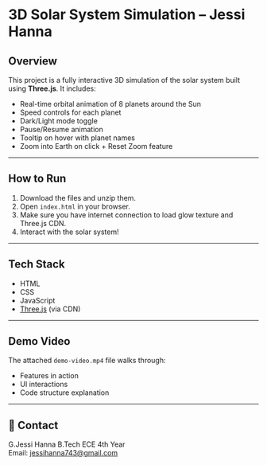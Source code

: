 # 3D Solar System Simulation – Jessi Hanna

##  Overview
This project is a fully interactive 3D simulation of the solar system built using **Three.js**. It includes:

- Real-time orbital animation of 8 planets around the Sun
- Speed controls for each planet
- Dark/Light mode toggle
- Pause/Resume animation
- Tooltip on hover with planet names
- Zoom into Earth on click + Reset Zoom feature

---

##  How to Run

1. Download the files and unzip them.
2. Open `index.html` in your browser.
3. Make sure you have internet connection to load glow texture and Three.js CDN.
4. Interact with the solar system!

---

##  Tech Stack

- HTML
- CSS
- JavaScript
- [Three.js](https://threejs.org/) (via CDN)

---

##  Demo Video
The attached `demo-video.mp4` file walks through:
- Features in action
- UI interactions
- Code structure explanation

---

## 📧 Contact
G.Jessi Hanna 
B.Tech ECE 4th Year  
Email: jessihanna743@gmail.com

